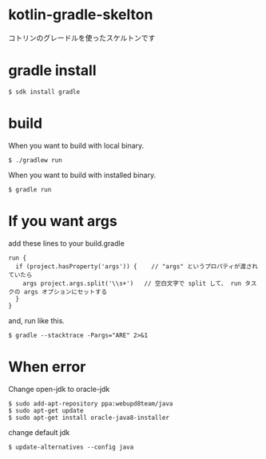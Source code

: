 # kotlin-gradle-skelton
コトリンのグレードルを使ったスケルトンです

# gradle install 
```console
$ sdk install gradle
```

# build 
When you want to build with local binary.
```consle
$ ./gradlew run
```
When you want to build with installed binary.
```consle
$ gradle run
```
# If you want args
add these lines to your build.gradle
```console
run {
  if (project.hasProperty('args')) {    // "args" というプロパティが渡されていたら
    args project.args.split('\\s+')   // 空白文字で split して、 run タスクの args オプションにセットする
  }
}
```
and, run like this.
```console
$ gradle --stacktrace -Pargs="ARE" 2>&1
```

# When error
Change open-jdk to oracle-jdk
```consle
$ sudo add-apt-repository ppa:webupd8team/java
$ sudo apt-get update
$ sudo apt-get install oracle-java8-installer
```
change default jdk
```console
$ update-alternatives --config java
```
